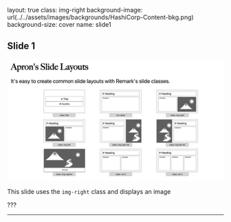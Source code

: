 layout: true
class: img-right
background-image: url(../../assets/images/backgrounds/HashiCorp-Content-bkg.png)
background-size: cover
name: slide1

## Slide 1

![text](./assets/images/layouts.png)

This slide uses the `img-right` class and displays an image

???

---
